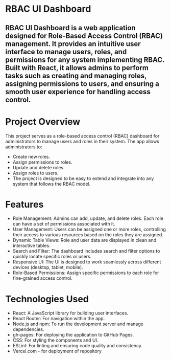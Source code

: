 # RBAC UI Dashboard
## RBAC UI Dashboard is a web application designed for Role-Based Access Control (RBAC) management. It provides an intuitive user interface to manage users, roles, and permissions for any system implementing RBAC. Built with React, it allows admins to perform tasks such as creating and managing roles, assigning permissions to users, and ensuring a smooth user experience for handling access control.


# Project Overview
This project serves as a role-based access control (RBAC) dashboard for administrators to manage users and roles in their system. The app allows administrators to:

* Create new roles.
* Assign permissions to roles.
* Update and delete roles.
* Assign roles to users.
* The project is designed to be easy to extend and integrate into any system that follows the RBAC model.

# Features
* Role Management: Admins can add, update, and delete roles. Each role can have a set of permissions associated with it.
* User Management: Users can be assigned one or more roles, controlling their access to various resources based on the roles they are assigned.
* Dynamic Table Views: Role and user data are displayed in clean and interactive tables.
* Search and Filter: The dashboard includes search and filter options to quickly locate specific roles or users.
* Responsive UI: The UI is designed to work seamlessly across different devices (desktop, tablet, mobile).
* Role-Based Permissions: Assign specific permissions to each role for fine-grained access control.
# Technologies Used
* React: A JavaScript library for building user interfaces.
* React Router: For navigation within the app.
* Node.js and npm: To run the development server and manage dependencies.
* gh-pages: For deploying the application to GitHub Pages.
* CSS: For styling the components and UI.
* ESLint: For linting and ensuring code quality and consistency.
* Vercel.com - for deployment of repository
